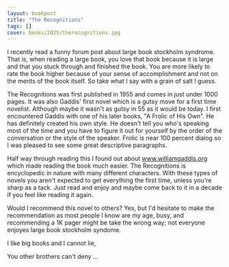```yaml
---
layout: bookpost
title: "The Recognitions"
tags: []
cover: books/2025/therecognitions.jpg
---
```


I recently read a funny forum post about large book stockholm syndrome.  That is, when reading a large book,  you love that book because it is large and that you stuck through and finished the book.  You are more likely to rate the book higher because of your sense of accomplishment and not on the merits of the book itself.  So take what I say with a grain of salt I guess.

The Recognitions was first published in 1955 and comes in just under 1000 pages.  It was also Gaddis' first novel which is a gutsy move for a first time novelist. Although maybe it wasn't as gutsy in 55 as it would be today.  I first encountered Gaddis with one of his later books, "A Frolic of His Own".  He has definitely created his own style.  He doesn't tell you who's speaking most of the time and you have to figure it out for yourself by the order of the conversation or the style of the speaker.  Frolic is near 100 percent dialog so I was pleased to see some great descriptive paragraphs.

Half way through reading this I found out about www.williamgaddis.org which made reading the book much easier.  The Recognitions is encyclopedic in nature with many different characters.  With these types of novels you aren't expected to get everything the first time, unless you're sharp as a tack.  Just read and enjoy and maybe come back to it in a decade if you feel like reading it again.

Would I recommend this novel to others?  Yes, but I'd hesitate to make the recommendation as most people I know are my age, busy, and recommending a 1K pager might be take the wrong way;  not everyone enjoyes large book stockholm syndome.

I like big books and I cannot lie,

You other brothers can't deny ...
